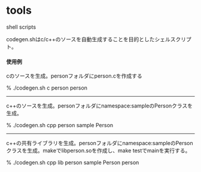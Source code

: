 # tools
shell scripts

codegen.shはc/c++のソースを自動生成することを目的としたシェルスクリプト。


#### 使用例


cのソースを生成。personフォルダにperson.cを作成する


% ./codegen.sh c person person


---
c++のソースを生成。personフォルダにnamespace:sampleのPersonクラスを生成。


% ./codegen.sh cpp person sample Person


---
c++の共有ライブラリを生成。personフォルダにnamespace:sampleのPersonクラスを生成。makeでlibperson.soを作成し、make testでmainを実行する。


% ./codegen.sh cpp lib person sample Person person



